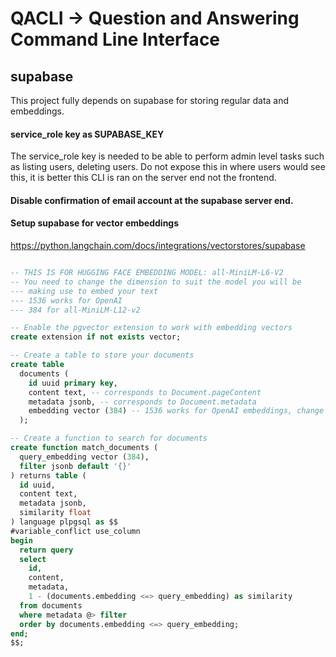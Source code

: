 # QACLI -> Question and Answering Command Line Interface

## supabase
This project fully depends on supabase for storing regular data and embeddings.

#### service_role key as SUPABASE_KEY
The service_role key is needed to be able to perform admin level tasks such as listing users, deleting users. 
Do not expose this in where users would see this, it is better this CLI is ran on the server end not the frontend.

#### Disable confirmation of email account at the supabase server end.

#### Setup supabase for vector embeddings
https://python.langchain.com/docs/integrations/vectorstores/supabase 
```sql

-- THIS IS FOR HUGGING FACE EMBEDDING MODEL: all-MiniLM-L6-V2
-- You need to change the dimension to suit the model you will be 
--- making use to embed your text
--- 1536 works for OpenAI
--- 384 for all-MiniLM-L12-v2

-- Enable the pgvector extension to work with embedding vectors
create extension if not exists vector;

-- Create a table to store your documents
create table
  documents (
    id uuid primary key,
    content text, -- corresponds to Document.pageContent
    metadata jsonb, -- corresponds to Document.metadata
    embedding vector (384) -- 1536 works for OpenAI embeddings, change if needed
  );

-- Create a function to search for documents
create function match_documents (
  query_embedding vector (384),
  filter jsonb default '{}'
) returns table (
  id uuid,
  content text,
  metadata jsonb,
  similarity float
) language plpgsql as $$
#variable_conflict use_column
begin
  return query
  select
    id,
    content,
    metadata,
    1 - (documents.embedding <=> query_embedding) as similarity
  from documents
  where metadata @> filter
  order by documents.embedding <=> query_embedding;
end;
$$;

```